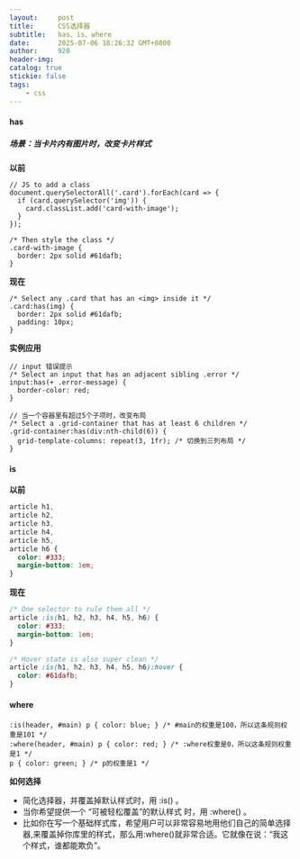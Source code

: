 ```yaml
---
layout:     post
title:      CSS选择器
subtitle:   has、is、where
date:       2025-07-06 18:26:32 GMT+0800
author:     920
header-img: 
catalog: true
stickie: false
tags:
    - css
---
```



#### has

##### 场景：当卡片内有图片时，改变卡片样式

**以前**

```
// JS to add a class
document.querySelectorAll('.card').forEach(card => {
  if (card.querySelector('img')) {
    card.classList.add('card-with-image');
  }
});

```

```
/* Then style the class */
.card-with-image {
  border: 2px solid #61dafb;
}

```

**现在**
```
/* Select any .card that has an <img> inside it */
.card:has(img) {
  border: 2px solid #61dafb;
  padding: 10px;
}

```
**实例应用**

```
// input 错误提示
/* Select an input that has an adjacent sibling .error */
input:has(+ .error-message) {
  border-color: red;
}
```

```
// 当一个容器里有超过5个子项时，改变布局
/* Select a .grid-container that has at least 6 children */
.grid-container:has(div:nth-child(6)) {
  grid-template-columns: repeat(3, 1fr); /* 切换到三列布局 */
}

```

#### is

**以前**

```css
article h1,
article h2,
article h3,
article h4,
article h5,
article h6 {
  color: #333;
  margin-bottom: 1em;
}

```

**现在**
```css
/* One selector to rule them all */
article :is(h1, h2, h3, h4, h5, h6) {
  color: #333;
  margin-bottom: 1em;
}

/* Hover state is also super clean */
article :is(h1, h2, h3, h4, h5, h6):hover {
  color: #61dafb;
}

```

#### where 

```
:is(header, #main) p { color: blue; } /* #main的权重是100，所以这条规则权重是101 */
:where(header, #main) p { color: red; } /* :where权重是0，所以这条规则权重是1 */
p { color: green; } /* p的权重是1 */
```

**如何选择**

- 简化选择器，并覆盖掉默认样式时，用 :is() 。
- 当你希望提供一个 “可被轻松覆盖”的默认样式 时，用 :where() 。
- 比如你在写一个基础样式库，希望用户可以非常容易地用他们自己的简单选择器,来覆盖掉你库里的样式，那么用:where()就非常合适。它就像在说：“我这个样式，谁都能欺负”。



